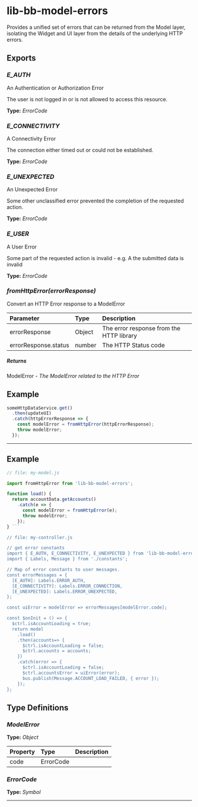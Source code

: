 # lib-bb-model-errors

Provides a unified set of errors that can be returned from the
Model layer, isolating the Widget and UI layer from the details of the underlying HTTP errors.

## Exports

### *E_AUTH*

An Authentication or Authorization Error

The user is not logged in or is not allowed to access this resource.


**Type:** *ErrorCode*

### *E_CONNECTIVITY*

A Connectivity Error

The connection either timed out or could not be established.


**Type:** *ErrorCode*

### *E_UNEXPECTED*

An Unexpected Error

Some other unclassified error prevented the completion of the requested action.


**Type:** *ErrorCode*

### *E_USER*

A User Error

Some part of the requested action is invalid - e.g. A the submitted data is invalid


**Type:** *ErrorCode*


### *fromHttpError(errorResponse)*

Convert an HTTP Error response to a ModelError

| Parameter | Type | Description |
| :-- | :-- | :-- |
| errorResponse | Object | The error response from the HTTP library |
| errorResponse.status | number | The HTTP Status code |

##### Returns

ModelError - *The ModelError related to the HTTP Error*

## Example

```javascript
someHttpDataService.get()
  .then(updateUI)
  .catch(httpErrorResponse => {
    const modelError = fromHttpError(httpErrorResponse);
    throw modelError;
  });
```

---

## Example

```javascript
// file: my-model.js

import fromHttpError from 'lib-bb-model-errors';

function load() {
  return accountData.getAccounts()
    .catch(e => {
      const modelError = fromHttpError(e);
      throw modelError;
    });
} ```

// file: my-controller.js

// get error constants
import { E_AUTH, E_CONNECTIVITY, E_UNEXPECTED } from 'lib-bb-model-errors';
import { Labels, Message } from './constants';

// Map of error constants to user messages.
const errorMessages = {
  [E_AUTH]: Labels.ERROR_AUTH,
  [E_CONNECTIVITY]: Labels.ERROR_CONNECTION,
  [E_UNEXPECTED]: Labels.ERROR_UNEXPECTED,
};

const uiError = modelError => errorMessages[modelError.code];

const $onInit = () => {
  $ctrl.isAccountLoading = true;
  return model
    .load()
    .then(accounts=> {
      $ctrl.isAccountLoading = false;
      $ctrl.accounts = accounts;
    })
    .catch(error => {
      $ctrl.isAccountLoading = false;
      $ctrl.accountsError = uiError(error);
      bus.publish(Message.ACCOUNT_LOAD_FAILED, { error });
    });
};
```

## Type Definitions

### *ModelError*


**Type:** *Object*


| Property | Type | Description |
| :-- | :-- | :-- |
| code | ErrorCode |  |
### *ErrorCode*


**Type:** *Symbol*


---
